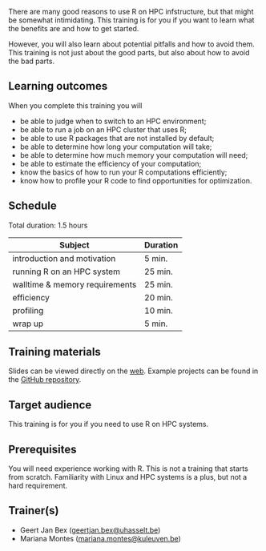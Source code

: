 There are many good reasons to use R on HPC infstructure, but that
might be somewhat intimidating.  This training is for you if you want
to learn what the benefits are and how to get started.

However, you will also learn about potential pitfalls and how to avoid
them.  This training is not just about the good parts, but also about
how to avoid the bad parts.


## Learning outcomes

When you complete this training you will

  * be able to judge when to switch to an HPC environment;
  * be able to run a job on an HPC cluster that uses R;
  * be able to use R packages that are not installed by default;
  * be able to determine how long your computation will take;
  * be able to determine how much memory your computation will need;
  * be able to estimate the efficiency of your computation;
  * know the basics of how to run your R computations efficiently;
  * know how to profile your R code to find opportunities for optimization.


## Schedule

Total duration: 1.5 hours

  | Subject                                     | Duration |
  |---------------------------------------------|----------|
  | introduction and motivation                 |  5 min.  |
  | running R on an HPC system                  | 25 min.  |
  | walltime & memory requirements              | 25 min.  |
  | efficiency                                  | 20 min.  |
  | profiling                                   | 10 min.  |
  | wrap up                                     |  5 min.  |


## Training materials

Slides can be viewed directly on the
[web](https://hpcleuven.github.io/Best-practices-for-R-on-HPC/slides/R_on_HPC.html). Example projects
can be found in the [GitHub repository](https://github.com/hpcleuven/Best-practices-for-R-on-HPC).


## Target audience

This training is for you if you need to use R on HPC systems.


## Prerequisites

You will need experience working with R.  This is not a training that starts
from scratch.  Familiarity with Linux and HPC systems is a plus, but not
a hard requirement.


## Trainer(s)

  * Geert Jan Bex ([geertjan.bex@uhasselt.be](mailto:geertjan.bex@uhasselt.be))
  * Mariana Montes ([mariana.montes@kuleuven.be](mailto:mariana.montes@kuleuven.be))
